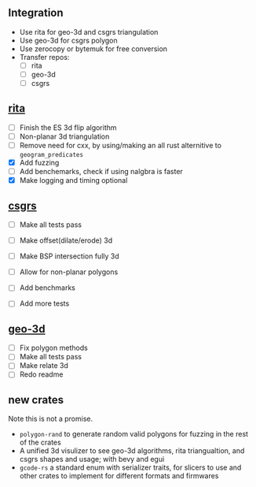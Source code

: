 ## Integration
- Use rita for geo-3d and csgrs triangulation
- Use geo-3d for csgrs polygon
- Use zerocopy or bytemuk for free conversion
- Transfer repos:
  - [ ] rita
  - [ ] geo-3d
  - [ ] csgrs

## [rita](https://github.com/glennDittmann/rita)
- [ ] Finish the ES 3d flip algorithm
- [ ] Non-planar 3d triangulation
- [ ] Remove need for cxx, by using/making an all rust alternitive to `geogram_predicates`
- [x] Add fuzzing
- [ ] Add benchemarks, check if using nalgbra is faster
- [x] Make logging and timing optional

## [csgrs](https://github.com/timschmidt/csgrs)
- [ ] Make all tests pass
- [ ] Make offset(dilate/erode) 3d
- [ ] Make BSP intersection fully 3d
- [ ] Allow for non-planar polygons
- [ ] Add benchmarks
- [ ] Add more tests


## [geo-3d](https://github.com/TimTheBig/geo-3d)
- [ ] Fix polygon methods
- [ ] Make all tests pass
- [ ] Make relate 3d
- [ ] Redo readme

## new crates
Note this is not a promise.
- `polygon-rand` to generate random valid polygons for fuzzing in the rest of the crates
- A unified 3d visulizer to see geo-3d algorithms, rita triangualtion, and csgrs shapes and usage; with bevy and egui
- `gcode-rs` a standard enum with serializer traits, for slicers to use and other crates to implement for different formats and firmwares

